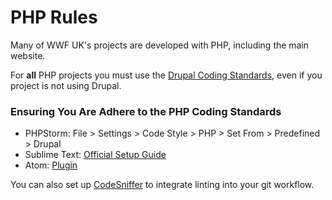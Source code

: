 # PHP Rules

Many of WWF UK's projects are developed with PHP, including the main website.

For **all** PHP projects you must use the [Drupal Coding Standards](https://www.drupal.org/docs/develop/standards/coding-standards), even if you project is not using Drupal.

### Ensuring You Are Adhere to the PHP Coding Standards

 - PHPStorm: File > Settings > Code Style > PHP > Set From > Predefined > Drupal
 - Sublime Text: [Official Setup Guide](https://www.drupal.org/docs/develop/development-tools/configuring-sublime-text)
 - Atom: [Plugin](https://atom.io/packages/linter-drupalcs)

You can also set up [CodeSniffer](https://github.com/squizlabs/PHP_CodeSniffer) to integrate linting into your git workflow.